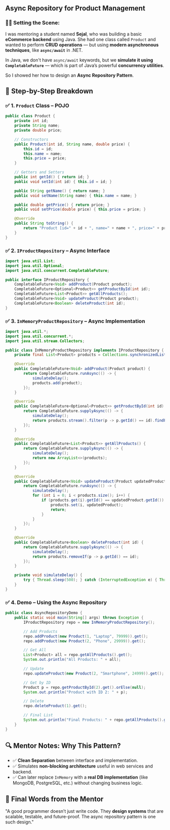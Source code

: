 ##  Async Repository for Product Management


### 👨‍🏫 Setting the Scene:

I was mentoring a student named **Sejal**, who was building a basic **eCommerce backend** using Java. She had one class called `Product` and wanted to perform **CRUD operations** — but using **modern asynchronous techniques**, like **`async/await`** in .NET.

In Java, we don't have `async/await` keywords, but we **simulate it using `CompletableFuture`** — which is part of Java’s powerful **concurrency utilities**.

So I showed her how to design an **Async Repository Pattern**.

## 🧱 Step-by-Step Breakdown


### ✅ 1. `Product` Class – POJO

```java
public class Product {
    private int id;
    private String name;
    private double price;

    // Constructors
    public Product(int id, String name, double price) {
        this.id = id;
        this.name = name;
        this.price = price;
    }

    // Getters and Setters
    public int getId() { return id; }
    public void setId(int id) { this.id = id; }

    public String getName() { return name; }
    public void setName(String name) { this.name = name; }

    public double getPrice() { return price; }
    public void setPrice(double price) { this.price = price; }

    @Override
    public String toString() {
        return "Product [id=" + id + ", name=" + name + ", price=" + price + "]";
    }
}
```

### ✅ 2. `IProductRepository` – Async Interface

```java
import java.util.List;
import java.util.Optional;
import java.util.concurrent.CompletableFuture;

public interface IProductRepository {
    CompletableFuture<Void> addProduct(Product product);
    CompletableFuture<Optional<Product>> getProductById(int id);
    CompletableFuture<List<Product>> getAllProducts();
    CompletableFuture<Void> updateProduct(Product product);
    CompletableFuture<Boolean> deleteProduct(int id);
}
```

### ✅ 3. `InMemoryProductRepository` – Async Implementation

```java
import java.util.*;
import java.util.concurrent.*;
import java.util.stream.Collectors;

public class InMemoryProductRepository implements IProductRepository {
    private final List<Product> products = Collections.synchronizedList(new ArrayList<>());

    @Override
    public CompletableFuture<Void> addProduct(Product product) {
        return CompletableFuture.runAsync(() -> {
            simulateDelay();
            products.add(product);
        });
    }

    @Override
    public CompletableFuture<Optional<Product>> getProductById(int id) {
        return CompletableFuture.supplyAsync(() -> {
            simulateDelay();
            return products.stream().filter(p -> p.getId() == id).findFirst();
        });
    }

    @Override
    public CompletableFuture<List<Product>> getAllProducts() {
        return CompletableFuture.supplyAsync(() -> {
            simulateDelay();
            return new ArrayList<>(products);
        });
    }

    @Override
    public CompletableFuture<Void> updateProduct(Product updatedProduct) {
        return CompletableFuture.runAsync(() -> {
            simulateDelay();
            for (int i = 0; i < products.size(); i++) {
                if (products.get(i).getId() == updatedProduct.getId()) {
                    products.set(i, updatedProduct);
                    return;
                }
            }
        });
    }

    @Override
    public CompletableFuture<Boolean> deleteProduct(int id) {
        return CompletableFuture.supplyAsync(() -> {
            simulateDelay();
            return products.removeIf(p -> p.getId() == id);
        });
    }

    private void simulateDelay() {
        try { Thread.sleep(500); } catch (InterruptedException e) { Thread.currentThread().interrupt(); }
    }
}
```

### ✅ 4. Demo – Using the Async Repository

```java
public class AsyncRepositoryDemo {
    public static void main(String[] args) throws Exception {
        IProductRepository repo = new InMemoryProductRepository();

        // Add Products
        repo.addProduct(new Product(1, "Laptop", 79999)).get();
        repo.addProduct(new Product(2, "Phone", 29999)).get();

        // Get All
        List<Product> all = repo.getAllProducts().get();
        System.out.println("All Products: " + all);

        // Update
        repo.updateProduct(new Product(2, "Smartphone", 24999)).get();

        // Get by ID
        Product p = repo.getProductById(2).get().orElse(null);
        System.out.println("Product with ID 2: " + p);

        // Delete
        repo.deleteProduct(1).get();

        // Final List
        System.out.println("Final Products: " + repo.getAllProducts().get());
    }
}
```

## 🔍 Mentor Notes: Why This Pattern?

* ✅ **Clean Separation** between interface and implementation.
* ✅ Simulates **non-blocking architecture** useful in web services and backend.
* ✅ Can later replace `InMemory` with a **real DB implementation** (like MongoDB, PostgreSQL, etc.) without changing business logic.


## 💬 Final Words from the Mentor

"A good programmer doesn’t just write code. They **design systems** that are scalable, testable, and future-proof. The async repository pattern is one such design."
